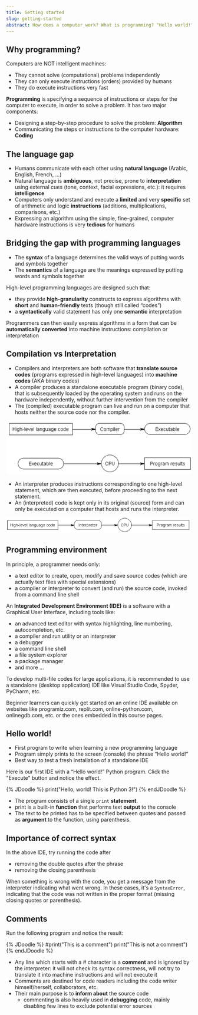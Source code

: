 ```yaml
---
title: Getting started
slug: getting-started
abstract: How does a computer work? What is programming? "Hello world!" and more.
---
```


## Why programming?

Computers are NOT intelligent machines:

* They cannot solve (computational) problems independently
* They can only execute instructions (orders) provided by humans
* They do execute instructions very fast

**Programming** is specifying a sequence of instructions or steps for the computer to execute, in order to solve a problem. It has two major components:

* Designing a step-by-step procedure to solve the problem: **Algorithm**
* Communicating the steps or instructions to the computer hardware: **Coding**

## The language gap

* Humans communicate with each other using **natural language** (Arabic, English, French, …)
* Natural language is **ambiguous**, not precise, prone to **interpretation** using external cues (tone, context, facial expressions, etc.): it requires **intelligence**
* Computers only understand and execute a **limited** and very **specific** set of arithmetic and logic **instructions** (additions, multiplications, comparisons, etc.)
* Expressing an algorithm using the simple, fine-grained, computer hardware instructions is very **tedious** for humans

## Bridging the gap with programming languages

* The **syntax** of a language determines the valid ways of putting words and symbols together
* The **semantics** of a language are the meanings expressed by putting words and symbols together

High-level programming languages are designed such that:

* they provide **high-granularity** constructs to express algorithms with **short** and **human-friendly** texts (though still called “codes”)
* a **syntactically** valid statement has only one **semantic** interpretation

Programmers can then easily express algorithms in a form that can be **automatically converted** into machine instructions: compilation or interpretation

## Compilation vs Interpretation

* Compilers and interpreters are both software that **translate source codes** (programs expressed in high-level languages) into **machine codes** (AKA binary codes)
* A compiler produces a standalone executable program (binary code), that is subsequently loaded by the operating system and runs on the hardware independently, without further intervention from the compiler
* The (compiled) executable program can live and run on a computer that hosts neither the source code nor the compiler.

![](/assets/images/Lec1-1.png)

* An interpreter produces instructions corresponding to one high-level statement, which are then executed, before proceeding to the next statement. 
* An (interpreted) code is kept only in its original (source) form and can only be executed on a computer that hosts and runs the interpreter.

![](/assets/images/Lec1-2.png)

## Programming environment
In principle, a programmer needs only:

* a text editor to create, open, modify and save source codes (which are actually text files with special extensions)
* a compiler or interpreter to convert (and run) the source code, invoked from a command line shell

An **Integrated Development Environment (IDE)** is a software with a Graphical User Interface, including tools like:

* an advanced text editor with syntax highlighting, line numbering, autocompletion, etc.
* a compiler and run utility or an interpreter
* a debugger
* a command line shell
* a file system explorer
* a package manager
* and more …

To develop multi-file codes for large applications, it is recommended to use a standalone (desktop application) IDE like Visual Studio Code, Spyder, PyCharm, etc. 

Beginner learners can quickly get started on an online IDE available on websites like programiz.com, replit.com, online-python.com, onlinegdb.com, etc. or the ones embedded in this course pages. 

## Hello world!

* First program to write when learning a new programming language
* Program simply prints to the screen (console) the phrase “Hello world!”
* Best way to test a fresh installation of a standalone IDE

Here is our first IDE with a “Hello world!” Python program. Click the "Execute" button and notice the effect.

{% JDoodle %}
print("Hello, world! This is Python 3!")
{% endJDoodle %}

* The program consists of a single `print` **statement**.
* print is a built-in **function** that performs text **output** to the console
* The text to be printed has to be specified between quotes and passed as **argument** to the function, using parenthesis.

## Importance of correct syntax

In the above IDE, try running the code after

* removing the double quotes after the phrase
* removing the closing parenthesis

When something is wrong with the code, you get a message from the interpreter indicating what went wrong. 
In these cases, it's a `SyntaxError`, indicating that the code was not written in the proper format (missing closing quotes or parenthesis).

## Comments

Run the following program and notice the result:

{% JDoodle %}
#print("This is a comment")
print("This is not a comment")
{% endJDoodle %}


* Any line which starts with a # character is a **comment** and is ignored by the interpreter: it will not check its syntax correctness, will not try to translate it into machine instructions and will not execute it
* Comments are destined for code readers including the code writer himself/herself, collaborators, etc.
* Their main purpose is to **inform about** the source code
  * commenting is also heavily used in **debugging** code, mainly disabling few lines to exclude potential error sources